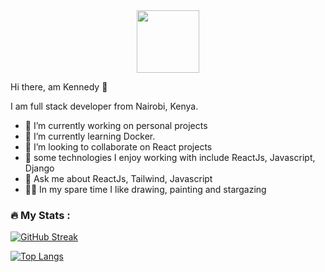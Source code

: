 <div id="header" align="center">
  <img src="https://media.giphy.com/media/lP8xu5t2DLGG045H8F/giphy.gif" width="100"/>
</div>


  Hi there, am Kennedy 👋 


 I am full stack developer from Nairobi, Kenya.
 - 🔭 I’m currently working on personal projects
 - 🌱 I’m currently learning Docker.
 - 👯 I’m looking to collaborate on React projects
 - 🧰 some technologies I enjoy working with include ReactJs, Javascript, Django
 - 💬 Ask me about ReactJs, Tailwind, Javascript
 - 🤸‍♂️ In my spare time I like drawing, painting and stargazing 

<!--
**kennedybabu/kennedybabu** is a ✨ _special_ ✨ repository because its `README.md` (this file) appears on your GitHub profile.

Here are some ideas to get you started:

- 🔭 I’m currently working on...
- 🌱 I’m currently learning Docker ...
- 👯 I’m looking to collaborate on ...
- 🤔 I’m looking for help with ...
- 💬 Ask me about ...
- 📫 How to reach me: ...
- 😄 Pronouns: ...
- ⚡ Fun fact: ...
-->
### :fire: My Stats :
[![GitHub Streak](http://github-readme-streak-stats.herokuapp.com?user=kennedybabu&theme=dark)](https://git.io/streak-stats)

[![Top Langs](https://github-readme-stats.vercel.app/api/top-langs/?username=kennedybabu&layout=compact&theme=vision-friendly-dark)](https://github.com/anuraghazra/github-readme-stats)
